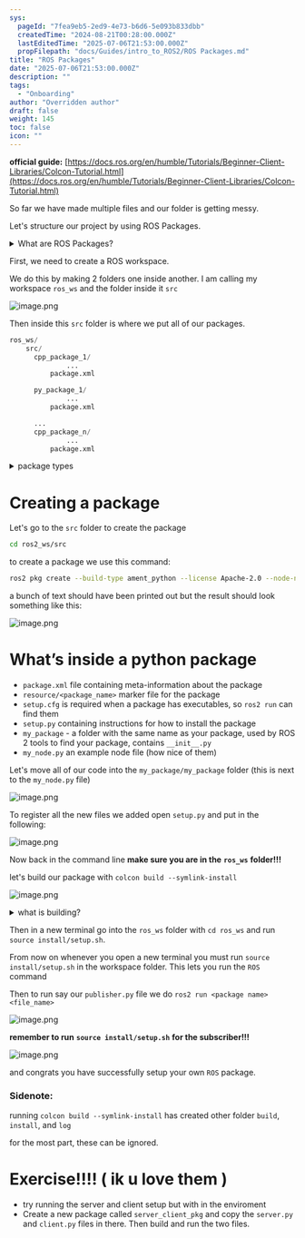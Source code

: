 ```yaml
---
sys:
  pageId: "7fea9eb5-2ed9-4e73-b6d6-5e093b833dbb"
  createdTime: "2024-08-21T00:28:00.000Z"
  lastEditedTime: "2025-07-06T21:53:00.000Z"
  propFilepath: "docs/Guides/intro_to_ROS2/ROS Packages.md"
title: "ROS Packages"
date: "2025-07-06T21:53:00.000Z"
description: ""
tags:
  - "Onboarding"
author: "Overridden author"
draft: false
weight: 145
toc: false
icon: ""
---
```


**official guide:** [https://docs.ros.org/en/humble/Tutorials/Beginner-Client-Libraries/Colcon-Tutorial.html](https://docs.ros.org/en/humble/Tutorials/Beginner-Client-Libraries/Colcon-Tutorial.html)

So far we have made multiple files and our folder is getting messy.

Let's structure our project by using ROS Packages.

<details>
      <summary>What are ROS Packages?</summary>
      ROS Packages are, as the name implies, packages of code that are highly sharable between ROS developers.
  </details>

First, we need to create a ROS workspace.

We do this by making 2 folders one inside another. I am calling my workspace `ros_ws` and the folder inside it `src`

![image.png](https://prod-files-secure.s3.us-west-2.amazonaws.com/d518164a-d88e-44d1-a4ee-3adb3bd8bce0/70706947-fd18-4537-a67b-e12946812d31/image.png?X-Amz-Algorithm=AWS4-HMAC-SHA256&X-Amz-Content-Sha256=UNSIGNED-PAYLOAD&X-Amz-Credential=ASIAZI2LB466SMYEBBA7%2F20250813%2Fus-west-2%2Fs3%2Faws4_request&X-Amz-Date=20250813T034422Z&X-Amz-Expires=3600&X-Amz-Security-Token=IQoJb3JpZ2luX2VjENv%2F%2F%2F%2F%2F%2F%2F%2F%2F%2FwEaCXVzLXdlc3QtMiJHMEUCIECSQdcwS2jOQf2L8DlVWy3eWXIWX%2FJxTz79E5u8pg8GAiEAkUEXPnLGiopgaD2QV2eqS%2FXxI%2BAfCXPrdazf2u7PgIUq%2FwMIJBAAGgw2Mzc0MjMxODM4MDUiDENwM6ecmPjRy7USaCrcA22ifobc7cNIMrqU9pX3kd8eBq67zJ6leYUveHeDJ76EZ52rudYpVTPPyyZrLpQXYxLJnDZD5OoUiNkj3ElQLarW3NdziuwIvw0dZfPoEQaKKMT1gs0hwCvgGXJFnz8pIGK7XCOGvfUdp1SVw5D4%2FS8LQmRGfqZ3pMYsWUpEXEYq41zpe6F2VkcaO%2F8qXJ72NJDKWr8lMMQ1HdEOwKvIkvWYlXvA8EhQYL9Zb3o%2FHpyDu2JUD2EsHGzgFl0HHCzU5nCyYlm0TF6DQ6WCSMrupVykkGxYtzjG659F9qN86drkqgjKUij8ZaKatRUyNvpRXZH7fjWHMYE%2FmR38k7dd3hjj0QXrqYnZTZ8Py6%2BhI9nXNQg9qQPD61Q%2BdJbJuQSqwhnwkwRhV%2BfIfyOwVpWdF0J2dCYOtwqdEvc96v%2BfATZBHb1BIPSbo1eB2WhwG%2FZod7C8vbv2%2FWXWlVfErQ2Xt%2Bczre27e3pc8aAix64XAKCaoW6w55Kp6uJNH16AsCzWHmZhjQeKw7v3NbzYKfleX%2BsbzTaCwVblQtat16NX2hWIgLFkJDC%2BwAiZ%2FU2LZbZgVf5tXr%2Fk%2BrVgoxf8ll2e54BTbV6nAhWojdDIxhvRK%2BqYtnFtWyek%2BMUw8giSMJmH8MQGOqUBpQdPj63SQROZjgiIvWKhzHu0izyt71HAUnTV%2Bq7YefrsXUxrbetjoguLyqyBpzhKs4t48EnX4o1si3Jjf5GquECV83Qa0Zcbk5KscthqXeRDfLfiP7vw4wcUvY2f%2BMvVnbYxM8Je2VNGm%2B9wAFVde6FT%2FWl1CXa3D2i%2FFxvJNkomrNdvsugAxokC%2BK4rAOyUDp1C7zWX2oTmw0S8jOHTOlERcnLe&X-Amz-Signature=4f964205b760a8fb3720436ed7c3db2c13837781b846bb23a01128d26ae453c9&X-Amz-SignedHeaders=host&x-amz-checksum-mode=ENABLED&x-id=GetObject)

Then inside this `src` folder is where we put all of our packages.

```python
ros_ws/
    src/
      cpp_package_1/
		      ...
          package.xml

      py_package_1/
		      ...
          package.xml

      ...
      cpp_package_n/
		      ...
          package.xml

```

<details>

<summary>package types</summary>

packages can be either `C++` or python.

the intern file structure is different for each but for this guide we will stick to creating python packages

</details>

# Creating a package

Let's go to the `src` folder to create the package

```bash
cd ros2_ws/src
```

to create a package we use this command:

```bash
ros2 pkg create --build-type ament_python --license Apache-2.0 --node-name my_node my_package
```

a bunch of text should have been printed out but the result should look something like this:

![image.png](https://prod-files-secure.s3.us-west-2.amazonaws.com/d518164a-d88e-44d1-a4ee-3adb3bd8bce0/e6cf1e3f-8512-4a3e-b131-079f800bf3e8/image.png?X-Amz-Algorithm=AWS4-HMAC-SHA256&X-Amz-Content-Sha256=UNSIGNED-PAYLOAD&X-Amz-Credential=ASIAZI2LB466SMYEBBA7%2F20250813%2Fus-west-2%2Fs3%2Faws4_request&X-Amz-Date=20250813T034422Z&X-Amz-Expires=3600&X-Amz-Security-Token=IQoJb3JpZ2luX2VjENv%2F%2F%2F%2F%2F%2F%2F%2F%2F%2FwEaCXVzLXdlc3QtMiJHMEUCIECSQdcwS2jOQf2L8DlVWy3eWXIWX%2FJxTz79E5u8pg8GAiEAkUEXPnLGiopgaD2QV2eqS%2FXxI%2BAfCXPrdazf2u7PgIUq%2FwMIJBAAGgw2Mzc0MjMxODM4MDUiDENwM6ecmPjRy7USaCrcA22ifobc7cNIMrqU9pX3kd8eBq67zJ6leYUveHeDJ76EZ52rudYpVTPPyyZrLpQXYxLJnDZD5OoUiNkj3ElQLarW3NdziuwIvw0dZfPoEQaKKMT1gs0hwCvgGXJFnz8pIGK7XCOGvfUdp1SVw5D4%2FS8LQmRGfqZ3pMYsWUpEXEYq41zpe6F2VkcaO%2F8qXJ72NJDKWr8lMMQ1HdEOwKvIkvWYlXvA8EhQYL9Zb3o%2FHpyDu2JUD2EsHGzgFl0HHCzU5nCyYlm0TF6DQ6WCSMrupVykkGxYtzjG659F9qN86drkqgjKUij8ZaKatRUyNvpRXZH7fjWHMYE%2FmR38k7dd3hjj0QXrqYnZTZ8Py6%2BhI9nXNQg9qQPD61Q%2BdJbJuQSqwhnwkwRhV%2BfIfyOwVpWdF0J2dCYOtwqdEvc96v%2BfATZBHb1BIPSbo1eB2WhwG%2FZod7C8vbv2%2FWXWlVfErQ2Xt%2Bczre27e3pc8aAix64XAKCaoW6w55Kp6uJNH16AsCzWHmZhjQeKw7v3NbzYKfleX%2BsbzTaCwVblQtat16NX2hWIgLFkJDC%2BwAiZ%2FU2LZbZgVf5tXr%2Fk%2BrVgoxf8ll2e54BTbV6nAhWojdDIxhvRK%2BqYtnFtWyek%2BMUw8giSMJmH8MQGOqUBpQdPj63SQROZjgiIvWKhzHu0izyt71HAUnTV%2Bq7YefrsXUxrbetjoguLyqyBpzhKs4t48EnX4o1si3Jjf5GquECV83Qa0Zcbk5KscthqXeRDfLfiP7vw4wcUvY2f%2BMvVnbYxM8Je2VNGm%2B9wAFVde6FT%2FWl1CXa3D2i%2FFxvJNkomrNdvsugAxokC%2BK4rAOyUDp1C7zWX2oTmw0S8jOHTOlERcnLe&X-Amz-Signature=0604aabd99fc0bcd4af33d1a0b3c3a89d4c98fd3e4458b0e0566206cb039909b&X-Amz-SignedHeaders=host&x-amz-checksum-mode=ENABLED&x-id=GetObject)

# What’s inside a python package

- `package.xml` file containing meta-information about the package
- `resource/<package_name>` marker file for the package
- `setup.cfg` is required when a package has executables, so `ros2 run` can find them
- `setup.py` containing instructions for how to install the package
- `my_package` - a folder with the same name as your package, used by ROS 2 tools to find your package, contains `__init__.py`
- `my_node.py` an example node file (how nice of them)

Let's move all of our code into the `my_package/my_package` folder (this is next to the `my_node.py` file)

![image.png](https://prod-files-secure.s3.us-west-2.amazonaws.com/d518164a-d88e-44d1-a4ee-3adb3bd8bce0/9ce58f11-0da9-4d3e-b86d-506a9685d378/image.png?X-Amz-Algorithm=AWS4-HMAC-SHA256&X-Amz-Content-Sha256=UNSIGNED-PAYLOAD&X-Amz-Credential=ASIAZI2LB466SMYEBBA7%2F20250813%2Fus-west-2%2Fs3%2Faws4_request&X-Amz-Date=20250813T034422Z&X-Amz-Expires=3600&X-Amz-Security-Token=IQoJb3JpZ2luX2VjENv%2F%2F%2F%2F%2F%2F%2F%2F%2F%2FwEaCXVzLXdlc3QtMiJHMEUCIECSQdcwS2jOQf2L8DlVWy3eWXIWX%2FJxTz79E5u8pg8GAiEAkUEXPnLGiopgaD2QV2eqS%2FXxI%2BAfCXPrdazf2u7PgIUq%2FwMIJBAAGgw2Mzc0MjMxODM4MDUiDENwM6ecmPjRy7USaCrcA22ifobc7cNIMrqU9pX3kd8eBq67zJ6leYUveHeDJ76EZ52rudYpVTPPyyZrLpQXYxLJnDZD5OoUiNkj3ElQLarW3NdziuwIvw0dZfPoEQaKKMT1gs0hwCvgGXJFnz8pIGK7XCOGvfUdp1SVw5D4%2FS8LQmRGfqZ3pMYsWUpEXEYq41zpe6F2VkcaO%2F8qXJ72NJDKWr8lMMQ1HdEOwKvIkvWYlXvA8EhQYL9Zb3o%2FHpyDu2JUD2EsHGzgFl0HHCzU5nCyYlm0TF6DQ6WCSMrupVykkGxYtzjG659F9qN86drkqgjKUij8ZaKatRUyNvpRXZH7fjWHMYE%2FmR38k7dd3hjj0QXrqYnZTZ8Py6%2BhI9nXNQg9qQPD61Q%2BdJbJuQSqwhnwkwRhV%2BfIfyOwVpWdF0J2dCYOtwqdEvc96v%2BfATZBHb1BIPSbo1eB2WhwG%2FZod7C8vbv2%2FWXWlVfErQ2Xt%2Bczre27e3pc8aAix64XAKCaoW6w55Kp6uJNH16AsCzWHmZhjQeKw7v3NbzYKfleX%2BsbzTaCwVblQtat16NX2hWIgLFkJDC%2BwAiZ%2FU2LZbZgVf5tXr%2Fk%2BrVgoxf8ll2e54BTbV6nAhWojdDIxhvRK%2BqYtnFtWyek%2BMUw8giSMJmH8MQGOqUBpQdPj63SQROZjgiIvWKhzHu0izyt71HAUnTV%2Bq7YefrsXUxrbetjoguLyqyBpzhKs4t48EnX4o1si3Jjf5GquECV83Qa0Zcbk5KscthqXeRDfLfiP7vw4wcUvY2f%2BMvVnbYxM8Je2VNGm%2B9wAFVde6FT%2FWl1CXa3D2i%2FFxvJNkomrNdvsugAxokC%2BK4rAOyUDp1C7zWX2oTmw0S8jOHTOlERcnLe&X-Amz-Signature=223a298be2d28ed5d80bdbefc3d10cb40a433f822f90723b3bd438a889e9b4f2&X-Amz-SignedHeaders=host&x-amz-checksum-mode=ENABLED&x-id=GetObject)

To register all the new files we added open `setup.py` and put in the following:

![image.png](https://prod-files-secure.s3.us-west-2.amazonaws.com/d518164a-d88e-44d1-a4ee-3adb3bd8bce0/1cd7c262-4cae-4496-9d75-c178537d24a2/image.png?X-Amz-Algorithm=AWS4-HMAC-SHA256&X-Amz-Content-Sha256=UNSIGNED-PAYLOAD&X-Amz-Credential=ASIAZI2LB466SMYEBBA7%2F20250813%2Fus-west-2%2Fs3%2Faws4_request&X-Amz-Date=20250813T034422Z&X-Amz-Expires=3600&X-Amz-Security-Token=IQoJb3JpZ2luX2VjENv%2F%2F%2F%2F%2F%2F%2F%2F%2F%2FwEaCXVzLXdlc3QtMiJHMEUCIECSQdcwS2jOQf2L8DlVWy3eWXIWX%2FJxTz79E5u8pg8GAiEAkUEXPnLGiopgaD2QV2eqS%2FXxI%2BAfCXPrdazf2u7PgIUq%2FwMIJBAAGgw2Mzc0MjMxODM4MDUiDENwM6ecmPjRy7USaCrcA22ifobc7cNIMrqU9pX3kd8eBq67zJ6leYUveHeDJ76EZ52rudYpVTPPyyZrLpQXYxLJnDZD5OoUiNkj3ElQLarW3NdziuwIvw0dZfPoEQaKKMT1gs0hwCvgGXJFnz8pIGK7XCOGvfUdp1SVw5D4%2FS8LQmRGfqZ3pMYsWUpEXEYq41zpe6F2VkcaO%2F8qXJ72NJDKWr8lMMQ1HdEOwKvIkvWYlXvA8EhQYL9Zb3o%2FHpyDu2JUD2EsHGzgFl0HHCzU5nCyYlm0TF6DQ6WCSMrupVykkGxYtzjG659F9qN86drkqgjKUij8ZaKatRUyNvpRXZH7fjWHMYE%2FmR38k7dd3hjj0QXrqYnZTZ8Py6%2BhI9nXNQg9qQPD61Q%2BdJbJuQSqwhnwkwRhV%2BfIfyOwVpWdF0J2dCYOtwqdEvc96v%2BfATZBHb1BIPSbo1eB2WhwG%2FZod7C8vbv2%2FWXWlVfErQ2Xt%2Bczre27e3pc8aAix64XAKCaoW6w55Kp6uJNH16AsCzWHmZhjQeKw7v3NbzYKfleX%2BsbzTaCwVblQtat16NX2hWIgLFkJDC%2BwAiZ%2FU2LZbZgVf5tXr%2Fk%2BrVgoxf8ll2e54BTbV6nAhWojdDIxhvRK%2BqYtnFtWyek%2BMUw8giSMJmH8MQGOqUBpQdPj63SQROZjgiIvWKhzHu0izyt71HAUnTV%2Bq7YefrsXUxrbetjoguLyqyBpzhKs4t48EnX4o1si3Jjf5GquECV83Qa0Zcbk5KscthqXeRDfLfiP7vw4wcUvY2f%2BMvVnbYxM8Je2VNGm%2B9wAFVde6FT%2FWl1CXa3D2i%2FFxvJNkomrNdvsugAxokC%2BK4rAOyUDp1C7zWX2oTmw0S8jOHTOlERcnLe&X-Amz-Signature=92ef8805d80abea58c38b3bde0d81fa4d2f88d2a93e98c82671a2c6d1807a80c&X-Amz-SignedHeaders=host&x-amz-checksum-mode=ENABLED&x-id=GetObject)

Now back in the command line **make sure you are in the** **`ros_ws`** **folder!!!**

let's build our package with `colcon build --symlink-install`

![image.png](https://prod-files-secure.s3.us-west-2.amazonaws.com/d518164a-d88e-44d1-a4ee-3adb3bd8bce0/2f2a0d27-b173-48fd-b189-5f5c0ce65619/image.png?X-Amz-Algorithm=AWS4-HMAC-SHA256&X-Amz-Content-Sha256=UNSIGNED-PAYLOAD&X-Amz-Credential=ASIAZI2LB466SMYEBBA7%2F20250813%2Fus-west-2%2Fs3%2Faws4_request&X-Amz-Date=20250813T034422Z&X-Amz-Expires=3600&X-Amz-Security-Token=IQoJb3JpZ2luX2VjENv%2F%2F%2F%2F%2F%2F%2F%2F%2F%2FwEaCXVzLXdlc3QtMiJHMEUCIECSQdcwS2jOQf2L8DlVWy3eWXIWX%2FJxTz79E5u8pg8GAiEAkUEXPnLGiopgaD2QV2eqS%2FXxI%2BAfCXPrdazf2u7PgIUq%2FwMIJBAAGgw2Mzc0MjMxODM4MDUiDENwM6ecmPjRy7USaCrcA22ifobc7cNIMrqU9pX3kd8eBq67zJ6leYUveHeDJ76EZ52rudYpVTPPyyZrLpQXYxLJnDZD5OoUiNkj3ElQLarW3NdziuwIvw0dZfPoEQaKKMT1gs0hwCvgGXJFnz8pIGK7XCOGvfUdp1SVw5D4%2FS8LQmRGfqZ3pMYsWUpEXEYq41zpe6F2VkcaO%2F8qXJ72NJDKWr8lMMQ1HdEOwKvIkvWYlXvA8EhQYL9Zb3o%2FHpyDu2JUD2EsHGzgFl0HHCzU5nCyYlm0TF6DQ6WCSMrupVykkGxYtzjG659F9qN86drkqgjKUij8ZaKatRUyNvpRXZH7fjWHMYE%2FmR38k7dd3hjj0QXrqYnZTZ8Py6%2BhI9nXNQg9qQPD61Q%2BdJbJuQSqwhnwkwRhV%2BfIfyOwVpWdF0J2dCYOtwqdEvc96v%2BfATZBHb1BIPSbo1eB2WhwG%2FZod7C8vbv2%2FWXWlVfErQ2Xt%2Bczre27e3pc8aAix64XAKCaoW6w55Kp6uJNH16AsCzWHmZhjQeKw7v3NbzYKfleX%2BsbzTaCwVblQtat16NX2hWIgLFkJDC%2BwAiZ%2FU2LZbZgVf5tXr%2Fk%2BrVgoxf8ll2e54BTbV6nAhWojdDIxhvRK%2BqYtnFtWyek%2BMUw8giSMJmH8MQGOqUBpQdPj63SQROZjgiIvWKhzHu0izyt71HAUnTV%2Bq7YefrsXUxrbetjoguLyqyBpzhKs4t48EnX4o1si3Jjf5GquECV83Qa0Zcbk5KscthqXeRDfLfiP7vw4wcUvY2f%2BMvVnbYxM8Je2VNGm%2B9wAFVde6FT%2FWl1CXa3D2i%2FFxvJNkomrNdvsugAxokC%2BK4rAOyUDp1C7zWX2oTmw0S8jOHTOlERcnLe&X-Amz-Signature=1a2b19e816204af62e765c9e1936d014f1faac0306ee0ca295cc9dbb3a0adf68&X-Amz-SignedHeaders=host&x-amz-checksum-mode=ENABLED&x-id=GetObject)

<details>

<summary>what is building?</summary>

if you are a CS major at Rose-Hulman you will learn the answer to this in CSSE132

but TLDR; is it combines all the code files into one program that can be run easily 

</details>

Then in a new terminal go into the `ros_ws` folder with `cd ros_ws` and run `source install/setup.sh`. 

From now on whenever you open a new terminal you must run `source install/setup.sh` in the workspace folder. This lets you run the `ROS` command

Then to run say our `publisher.py` file we do `ros2 run <package name> <file_name>`

![image.png](https://prod-files-secure.s3.us-west-2.amazonaws.com/d518164a-d88e-44d1-a4ee-3adb3bd8bce0/4f4b1219-3a44-4632-aa0a-ce3471699f59/image.png?X-Amz-Algorithm=AWS4-HMAC-SHA256&X-Amz-Content-Sha256=UNSIGNED-PAYLOAD&X-Amz-Credential=ASIAZI2LB466SMYEBBA7%2F20250813%2Fus-west-2%2Fs3%2Faws4_request&X-Amz-Date=20250813T034422Z&X-Amz-Expires=3600&X-Amz-Security-Token=IQoJb3JpZ2luX2VjENv%2F%2F%2F%2F%2F%2F%2F%2F%2F%2FwEaCXVzLXdlc3QtMiJHMEUCIECSQdcwS2jOQf2L8DlVWy3eWXIWX%2FJxTz79E5u8pg8GAiEAkUEXPnLGiopgaD2QV2eqS%2FXxI%2BAfCXPrdazf2u7PgIUq%2FwMIJBAAGgw2Mzc0MjMxODM4MDUiDENwM6ecmPjRy7USaCrcA22ifobc7cNIMrqU9pX3kd8eBq67zJ6leYUveHeDJ76EZ52rudYpVTPPyyZrLpQXYxLJnDZD5OoUiNkj3ElQLarW3NdziuwIvw0dZfPoEQaKKMT1gs0hwCvgGXJFnz8pIGK7XCOGvfUdp1SVw5D4%2FS8LQmRGfqZ3pMYsWUpEXEYq41zpe6F2VkcaO%2F8qXJ72NJDKWr8lMMQ1HdEOwKvIkvWYlXvA8EhQYL9Zb3o%2FHpyDu2JUD2EsHGzgFl0HHCzU5nCyYlm0TF6DQ6WCSMrupVykkGxYtzjG659F9qN86drkqgjKUij8ZaKatRUyNvpRXZH7fjWHMYE%2FmR38k7dd3hjj0QXrqYnZTZ8Py6%2BhI9nXNQg9qQPD61Q%2BdJbJuQSqwhnwkwRhV%2BfIfyOwVpWdF0J2dCYOtwqdEvc96v%2BfATZBHb1BIPSbo1eB2WhwG%2FZod7C8vbv2%2FWXWlVfErQ2Xt%2Bczre27e3pc8aAix64XAKCaoW6w55Kp6uJNH16AsCzWHmZhjQeKw7v3NbzYKfleX%2BsbzTaCwVblQtat16NX2hWIgLFkJDC%2BwAiZ%2FU2LZbZgVf5tXr%2Fk%2BrVgoxf8ll2e54BTbV6nAhWojdDIxhvRK%2BqYtnFtWyek%2BMUw8giSMJmH8MQGOqUBpQdPj63SQROZjgiIvWKhzHu0izyt71HAUnTV%2Bq7YefrsXUxrbetjoguLyqyBpzhKs4t48EnX4o1si3Jjf5GquECV83Qa0Zcbk5KscthqXeRDfLfiP7vw4wcUvY2f%2BMvVnbYxM8Je2VNGm%2B9wAFVde6FT%2FWl1CXa3D2i%2FFxvJNkomrNdvsugAxokC%2BK4rAOyUDp1C7zWX2oTmw0S8jOHTOlERcnLe&X-Amz-Signature=6c69ae6813f3eb7c5b28d947e0fbf303b0cb7eb6bbff681de425bccdf8a78ef2&X-Amz-SignedHeaders=host&x-amz-checksum-mode=ENABLED&x-id=GetObject)

**remember to run** **`source install/setup.sh`** **for the subscriber!!!**

![image.png](https://prod-files-secure.s3.us-west-2.amazonaws.com/d518164a-d88e-44d1-a4ee-3adb3bd8bce0/02121119-dad4-49ec-8356-c956108b4243/image.png?X-Amz-Algorithm=AWS4-HMAC-SHA256&X-Amz-Content-Sha256=UNSIGNED-PAYLOAD&X-Amz-Credential=ASIAZI2LB466SMYEBBA7%2F20250813%2Fus-west-2%2Fs3%2Faws4_request&X-Amz-Date=20250813T034422Z&X-Amz-Expires=3600&X-Amz-Security-Token=IQoJb3JpZ2luX2VjENv%2F%2F%2F%2F%2F%2F%2F%2F%2F%2FwEaCXVzLXdlc3QtMiJHMEUCIECSQdcwS2jOQf2L8DlVWy3eWXIWX%2FJxTz79E5u8pg8GAiEAkUEXPnLGiopgaD2QV2eqS%2FXxI%2BAfCXPrdazf2u7PgIUq%2FwMIJBAAGgw2Mzc0MjMxODM4MDUiDENwM6ecmPjRy7USaCrcA22ifobc7cNIMrqU9pX3kd8eBq67zJ6leYUveHeDJ76EZ52rudYpVTPPyyZrLpQXYxLJnDZD5OoUiNkj3ElQLarW3NdziuwIvw0dZfPoEQaKKMT1gs0hwCvgGXJFnz8pIGK7XCOGvfUdp1SVw5D4%2FS8LQmRGfqZ3pMYsWUpEXEYq41zpe6F2VkcaO%2F8qXJ72NJDKWr8lMMQ1HdEOwKvIkvWYlXvA8EhQYL9Zb3o%2FHpyDu2JUD2EsHGzgFl0HHCzU5nCyYlm0TF6DQ6WCSMrupVykkGxYtzjG659F9qN86drkqgjKUij8ZaKatRUyNvpRXZH7fjWHMYE%2FmR38k7dd3hjj0QXrqYnZTZ8Py6%2BhI9nXNQg9qQPD61Q%2BdJbJuQSqwhnwkwRhV%2BfIfyOwVpWdF0J2dCYOtwqdEvc96v%2BfATZBHb1BIPSbo1eB2WhwG%2FZod7C8vbv2%2FWXWlVfErQ2Xt%2Bczre27e3pc8aAix64XAKCaoW6w55Kp6uJNH16AsCzWHmZhjQeKw7v3NbzYKfleX%2BsbzTaCwVblQtat16NX2hWIgLFkJDC%2BwAiZ%2FU2LZbZgVf5tXr%2Fk%2BrVgoxf8ll2e54BTbV6nAhWojdDIxhvRK%2BqYtnFtWyek%2BMUw8giSMJmH8MQGOqUBpQdPj63SQROZjgiIvWKhzHu0izyt71HAUnTV%2Bq7YefrsXUxrbetjoguLyqyBpzhKs4t48EnX4o1si3Jjf5GquECV83Qa0Zcbk5KscthqXeRDfLfiP7vw4wcUvY2f%2BMvVnbYxM8Je2VNGm%2B9wAFVde6FT%2FWl1CXa3D2i%2FFxvJNkomrNdvsugAxokC%2BK4rAOyUDp1C7zWX2oTmw0S8jOHTOlERcnLe&X-Amz-Signature=f54648ddc5ad5b550ffbdaa16808a4593a491b362bbb0c768c05925fec94abbb&X-Amz-SignedHeaders=host&x-amz-checksum-mode=ENABLED&x-id=GetObject)

and congrats you have successfully setup your own `ROS` package.

### Sidenote:

running `colcon build --symlink-install` has created other folder `build`, `install`, and `log`

for the most part, these can be ignored.

# Exercise!!!! ( ik u love them )

- try running the server and client setup but with in the enviroment
- Create a new package called `server_client_pkg` and copy the `server.py` and `client.py` files in there. Then build and run the two files.
